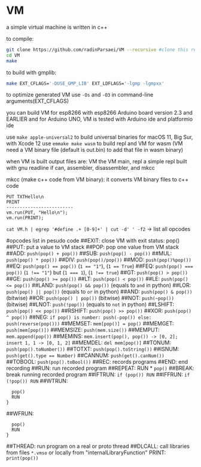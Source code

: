 # VM
a simple virtual machine is written in c++

to compile:
```bash
git clone https://github.com/radinParsaei/VM --recursive #clone this repository
cd VM
make
```
to build with gmplib:
```bash
make EXT_CFLAGS='-DUSE_GMP_LIB' EXT_LDFLAGS='-lgmp -lgmpxx'
```
to optimize generated VM use `-Os` and `-O3` in command-line arguments(EXT_CFLAGS)

you can build VM for esp8266 with esp8266 Arduino board version 2.3 and EARLIER
and for Arduino UNO, VM is tested with Arduino ide and platformio ide

use `make apple-universal2` to build universal binaries for macOS 11, Big Sur, with Xcode 12
use `emmake make wasm` to build repl and VM for wasm (VM need a VM binary file (default is out.bin) to add that file in wasm binary)

when VM is built output files are:
VM the VM main, repl a simple repl built with gnu readline if can, assembler, disassembler, and mkcc

mkcc (make c++ code from VM binary):
it converts VM binary files to c++ code
```
PUT TXTHello\n
PRINT
-------------------------
vm.run(PUT, "Hello\n");
vm.run(PRINT);
```

`cat VM.h | egrep '#define .+ [0-9]+' | cut -d' ' -f2` -> list all opcodes

#opcodes list in pesudo code
##EXIT:
close VM with exit status: pop()
##PUT:
put a value to VM stack
##POP:
pop one value from VM stack
##ADD:
`push(pop() + pop())`
##SUB:
`push(pop() - pop())`
##MUL:
`push(pop() * pop())`
##DIV:
`push(pop()/pop())`
##MOD:
`push(pop()%pop())`
##EQ:
`push(pop() == pop())` (`1 == "1"`), (`1 == True`)
##FEQ:
`push(pop() === pop())` (`1 !== "1"`) but (`1 === 1`), (`1 !== true`)
##GT:
`push(pop() > pop())`
##GE:
`push(pop() >= pop())`
##LT:
`push(pop() < pop())`
##LE:
`push(pop() <= pop())`
##LAND:
`push(pop() && pop())` (equals to `and` in python)
##LOR:
`push(pop() || pop())` (equals to `or` in python)
##AND:
`push(pop() & pop())` (bitwise)
##OR:
`push(pop() | pop())` (bitwise)
##NOT:
`push(~pop())` (bitwise)
##LNOT:
`push(!pop())` (equals to `not` in python)
##LSHIFT:
`push(pop() << pop())`
##RSHIFT:
`push(pop() >> pop())`
##XOR:
`push(pop() ^ pop())`
##NEG:
`if pop() is number: push(-pop()) else: push(reverse(pop()))`
##MEMSET:
`mem[pop()] = pop()`
##MEMGET:
`push(mem[pop()])`
##MEMSIZE:
`push(mem.size())`
##MEMPUT:
`mem.append(pop())`
##MEMINS:
`mem.insert(pop(), pop()) -> [0, 2]; insert 1, 1 -> [0, 1, 2]`
##MEMDEL:
`del mem[pop()]`
##TONUM:
`push(pop().toNumber())`
##TOTXT:
`push(pop().toString())`
##ISNUM:
`push(get().type == Number)`
##CANNUM:
`push(get().canNum())`
##TOBOOL:
`push(pop().toBool())`
##REC:
records programs
##END:
end recording
##RUN:
run recorded program
##REPEAT:
RUN * `pop()`
##BREAK:
break running recorded program
##IFTRUN:
`if (pop()) RUN`
##IFFRUN:
`if (!pop()) RUN`
##WTRUN:
```while(get()) {
  pop()
  RUN
}
```
##WFRUN:
```while(!get()) {
  pop()
  RUN
}
```
##THREAD:
run program on a real or proto thread
##DLCALL:
call libraries from files `*.vmso` or locally from "internalLibraryFunction"
PRINT:
`print(pop())`
